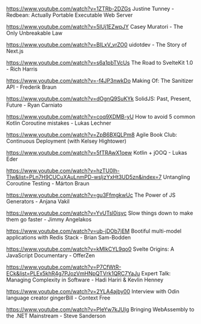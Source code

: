 https://www.youtube.com/watch?v=1ZTRb-2DZGs Justine Tunney - Redbean: Actually Portable Executable Web Server 

https://www.youtube.com/watch?v=5IUj1EZwpJY Casey Muratori - The Only Unbreakable Law

https://www.youtube.com/watch?v=BILxV_vrZO0 uidotdev - The Story of Next.js

https://www.youtube.com/watch?v=s6a1pbTVcUs The Road to SvelteKit 1.0 - Rich Harris 

https://www.youtube.com/watch?v=-f4JP3nwkDo Making Of: The Sanitizer API - Frederik Braun

https://www.youtube.com/watch?v=dOgnQ9SuKYk SolidJS: Past, Present, Future - Ryan Carniato

https://www.youtube.com/watch?v=coq9XDMB-yU How to avoid 5 common Kotlin Coroutine mistakes - Lukas Lechner

https://www.youtube.com/watch?v=ZpB6BXQLPm8 Agile Book Club: Continuous Deployment (with Kelsey Hightower)

https://www.youtube.com/watch?v=5fTRAwX1oew Kotlin + jOOQ - Lukas Eder

https://www.youtube.com/watch?v=hzTU0lh-TIw&list=PLn7H9CUCuXAuLnmPD-wsljzYxHt3UD5zn&index=7 Untangling Coroutine Testing - Márton Braun

https://www.youtube.com/watch?v=gu3FfmgkwUc The Power of JS Generators - Anjana Vakil

https://www.youtube.com/watch?v=YvUTsl0isyc Slow things down to make them go faster - Jimmy Angelakos

https://www.youtube.com/watch?v=ub-jDOb7jEM Bootiful multi-model applications with Redis Stack - Brian Sam-Bodden

https://www.youtube.com/watch?v=kMlkCYL9qo0 Svelte Origins: A JavaScript Documentary - OfferZen

https://www.youtube.com/watch?v=P7CfWtR-ECk&list=PLEx5khR4g7PJozVmHNpQTVrk1QRC7YaJu Expert Talk: Managing Complexity in Software - Hadi Hariri & Kevlin Henney

https://www.youtube.com/watch?v=2YLA4ajby00 Interview with Odin language creator gingerBill - Context Free

https://www.youtube.com/watch?v=PIeYw7kJUIg Bringing WebAssembly to the .NET Mainstream - Steve Sanderson

